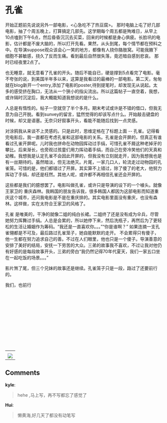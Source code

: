 # 孔雀

<div id="msgcns!B37A52AAF181A958!225" class="bvMsg"><p>开始正题前先说说另外一部电影，&lt;心急吃不了热豆腐&gt;。 那时电脑上屯了好几部电影，抽了个周五晚上，打算搞定几部先。这学期每个周五都是殉难日，从早上10点嗑到下午6点，然后昏昏沉沉去买菜，回来的时候都是身心俱疲。长脸巩的电影，估计都是不废大脑的，所以打开先看。果然，从头到尾，每个情节都在预料之中。在导演suppose观众该会心一笑的地方，都像有人挠你胳肢窝。可能我腋下细胞不甚敏感，挠久了反而生痛。看到最后自然很失落，竟还暗自感到悲哀。 那时已经夜里2点了。</p> <p>也无睡意，就无意看了孔雀的开头。随后不能自已，硬是撑到5点看完了电影。毫不夸张的说，到美国半年多以来，这算是我看过的最棒的一部电影。第二天，匆匆就在blog新开一个entry,添加了电影的poster,待到提笔时，却发现无从说起。太多的感受挤在胸口，无法从一个狭小的指尖流出。所以这篇帖子一直空着，我想，或许隔时沉淀后，我大概能知道我想说的是什么。</p> <p>人总是有惰性的。帖子一空就空了半个多月。期末考试或许是不错的借口，但我无意为自己开脱。看到sunvey的留言，猛然觉得的却该写点什么。开始敲击键盘的时候，却又是语塞。无奈只好叙事开头，看能不能随后找到一点灵感。</p> <p>对涂鸦我从来谈不上灵感的。只是此时，思维定格在了标题上面 -- 孔雀。记得看完电影后，我一直都在考虑孔雀和这部电影的关系。孔雀是会开屏的，但真正有谁看过孔雀开屏呢。儿时我也拼命在动物园挥动过手绢，可惜孔雀不屑这种老掉牙的攀比。后来渐长，也旁观过孩童们用力挥动着手绢，而自己在旁冷笑他们的天真和幼稚。我想我是认定孔雀不会因此开屏的，但我没有立刻就走开，因为我想我也是有一丝期待的。虽然暗淡，但无法绝灭。片尾，一家几口人，轮流走过动物园的孔雀笼。可惜的是，他们都错过了开屏。其实算不上错过，除了傻了的老大，他努力挥动了手绢，却还是枉然。其他人呢，或许都不再相信孔雀还会开屏的。</p> <p>这些都是我们的臆想罢了。电影叫做孔雀，或许只是导演的设下的一个噱头。就像王家卫的 重庆森林。我韩国的朋友告诉我，很多韩国人都因为这部电影而知道重庆这个城市，还问我电影是不是在重庆排的。其实电影里面没有重庆，也没有森林。这样做，实在太符合王家卫的风格了。</p> <p>孔雀 是唯美的，干净的就像二姐的纯白长裙。二姐终了还是没有成为伞兵，尽管她努力挥舞过手绢。人总是会累的，所以她停下来，然后洗瓶子，再然后为了更轻松的生活让婚姻作为筹码。“我还是一直喜欢你。。。”“你是谁啊？” 如果连摘一支孔雀翎都是不可及，最后路过孔雀笼子，她自能默默的走开。 不会累得只有傻子，他一生都在努力追求自己的善。不过在人们眼里，他也只是一个傻子。导演善意的安排了美好的结局，安抚一下劳苦的大众。三弟的故事我不喜欢，不过让我对他仍有好感的是每段故事开头，三弟的旁白“我仍然记得70年代夏天，我们一家五口坐在一起吃饭的场景。。。” </p> <p>影片煞了尾，但三个兄妹的故事还是继续。孔雀笼子只是一段，路过了还要前行的。</p> <p>我们，也前行</p> <p> </p> <p> </p> <p> </p> <p> </p> <p> </p> <p> </p></div><table cellspacing="0" border="0"><tr><td></td></tr><tr><td valign="top"><a href="http://blufiles.storage.live.com/y1p2qNxDrDZR1aDPzAHp6vXJAUHqvuKrjTwo3Kv8KwBDVdrWD4vQCx2WUJ1143HclHg7O1xPwuQfpM" target="_blank" rel="WLPP;url=http://blufiles.storage.live.com/y1p2qNxDrDZR1aDPzAHp6vXJAUHqvuKrjTwo3Kv8KwBDVdrWD4vQCx2WUJ1143HclHg7O1xPwuQfpM;cnsid=cns&#033;B37A52AAF181A958&#033;226"><img src="http://blufiles.storage.live.com/y1p2qNxDrDZR1aDPzAHp6vXJAUHqvuKrjTwgZOussyDrEZWyx518ZdLH_B3zPzWm_CtP8bl969Kda4" border="0" /></a></td></tr></table>

## Comments

**kyle**:
> hehe ,马上写，再不写都忘了感觉了

**Hui**:
> 懒黄海,好几天了都没有动笔写

